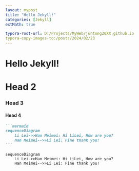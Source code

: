 ```yaml
---
layout: mypost
title: "Hello Jekyll!"
categories: [Jekyll]
extMath: true

typora-root-url: D:/Projects/MyWeb/juntong20XX.github.io
typora-copy-images-to:/posts/2024/02/23
---
```


# Hello Jekyll!

# Head 2

### Head 3

#### Head 4

```markdown
```mermaid
sequenceDiagram
    Li Lei->>Han Meimei: Hi LiLei, How are you?
    Han Meimei-->>Li Lei: Fine thank you!
​```
```

```mermaid
sequenceDiagram
    Li Lei->>Han Meimei: Hi LiLei, How are you?
    Han Meimei-->>Li Lei: Fine thank you!
```
